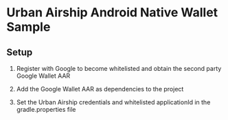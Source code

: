 Urban Airship Android Native Wallet Sample
==========================================

Setup
-----

1. Register with Google to become whitelisted and obtain the second party Google Wallet AAR

2. Add the Google Wallet AAR as dependencies to the project

3. Set the Urban Airship credentials and whitelisted applicationId in the gradle.properties file




